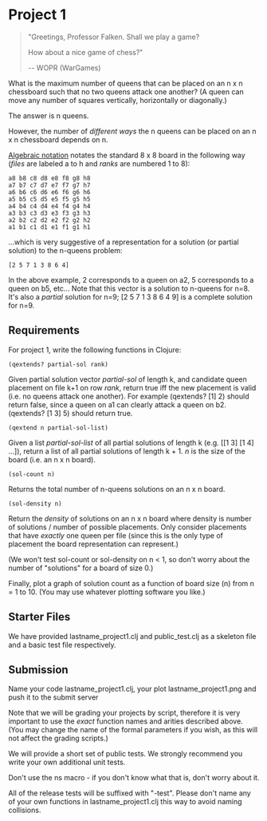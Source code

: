 Project 1 
=========

> "Greetings, Professor Falken. Shall we play a game?
>
> How about a nice game of chess?"
>
> -- WOPR (WarGames)

What is the maximum number of queens that can be placed on an n x n chessboard such that no two queens attack one another? (A queen can move any number of squares vertically, horizontally or diagonally.)

The answer is n queens.

However, the number of *different ways* the n queens can be placed on an n x n chessboard depends on n.

[Algebraic notation](https://en.wikibooks.org/wiki/Chess/Algebraic_notation) notates the standard 8 x 8 board in the following way (*files* are labeled a to h and *ranks* are numbered 1 to 8):

    a8 b8 c8 d8 e8 f8 g8 h8
    a7 b7 c7 d7 e7 f7 g7 h7
    a6 b6 c6 d6 e6 f6 g6 h6
    a5 b5 c5 d5 e5 f5 g5 h5
    a4 b4 c4 d4 e4 f4 g4 h4
    a3 b3 c3 d3 e3 f3 g3 h3
    a2 b2 c2 d2 e2 f2 g2 h2
    a1 b1 c1 d1 e1 f1 g1 h1

...which is very suggestive of a representation for a solution (or partial solution) to the n-queens problem:

    [2 5 7 1 3 8 6 4]
    
In the above example, 2 corresponds to a queen on a2, 5 corresponds to a queen on b5, etc... Note that this vector is a solution to n-queens for n=8. It's also a *partial* solution for n=9; [2 5 7 1 3 8 6 4 9] is a complete solution for n=9.

Requirements
------------

For project 1, write the following functions in Clojure:

    (qextends? partial-sol rank)
    
Given partial solution vector *partial-sol* of length k, and candidate queen placement on file k+1 on row *rank*, return true iff the new placement is valid (i.e. no queens attack one another). For example (qextends? [1] 2) should return false, since a queen on a1 can clearly attack a queen on b2. (qextends? [1 3] 5) should return true.

    (qextend n partial-sol-list)

Given a list *partial-sol-list* of all partial solutions of length k (e.g. [[1 3] [1 4] ...]), return a list of all partial solutions of length k + 1. *n* is the size of the board (i.e. an n x n board).

    (sol-count n)
    
Returns the total number of n-queens solutions on an n x n board.

    (sol-density n)
    
Return the *density* of solutions on an n x n board where density is number of solutions / number of possible placements. Only consider placements that have *exactly* one queen per file (since this is the only type of placement the board representation can represent.)

(We won't test sol-count or sol-density on n < 1, so don't worry about the number of "solutions" for a board of size 0.)

Finally, plot a graph of solution count as a function of board size (n) from n = 1 to 10. (You may use whatever plotting software you like.)

Starter Files
-------------

We have provided lastname\_project1.clj and public\_test.clj as a skeleton file and a basic test file respectively.

Submission
----------

Name your code lastname_project1.clj, your plot lastname_project1.png and push it to the submit server

Note that we will be grading your projects by script, therefore it is very important to use the *exact* function names and arities described above. (You may change the name of the formal parameters if you wish, as this will not affect the grading scripts.)

We will provide a short set of public tests. We strongly recommend you write your own additional unit tests.

Don't use the ns macro - if you don't know what that is, don't worry about it.

All of the release tests will be suffixed with "-test". Please don't name any of your own functions in lastname_project1.clj this way to avoid naming collisions.
